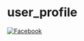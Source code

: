 # user_profile

[![Facebook](https://github.com/user-attachments/assets/5f712aa0-4fd0-43ad-b270-29d6e694a47d)](https://drive.google.com/file/d/1CKu5vXRM_-mwjxY-fuK-zn8PItuEDI4u/view?usp=sharing)

